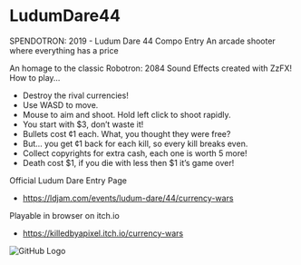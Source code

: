 # LudumDare44
SPENDOTRON: 2019 - Ludum Dare 44 Compo Entry
An arcade shooter where everything has a price

An homage to the classic Robotron: 2084
Sound Effects created with ZzFX!
How to play…
- Destroy the rival currencies!
- Use WASD to move.
- Mouse to aim and shoot. Hold left click to shoot rapidly.
- You start with $3, don’t waste it!
- Bullets cost ¢1 each. What, you thought they were free?
- But… you get ¢1 back for each kill, so every kill breaks even.
- Collect copyrights for extra cash, each one is worth 5 more!
- Death cost $1, if you die with less then $1 it’s game over!

Official Ludum Dare Entry Page
- https://ldjam.com/events/ludum-dare/44/currency-wars

Playable in browser on itch.io
- https://killedbyapixel.itch.io/currency-wars

![GitHub Logo](/spendotron.gif)
